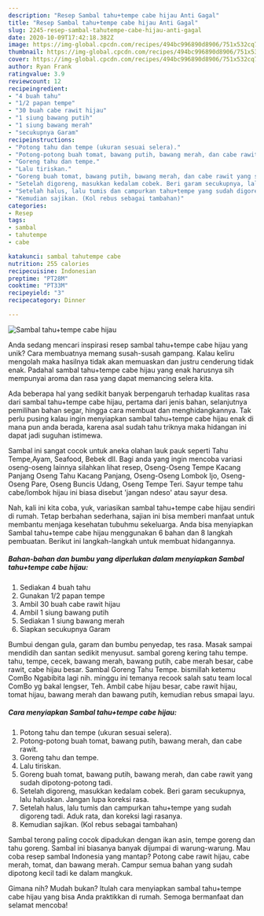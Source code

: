 ```yaml
---
description: "Resep Sambal tahu+tempe cabe hijau Anti Gagal"
title: "Resep Sambal tahu+tempe cabe hijau Anti Gagal"
slug: 2245-resep-sambal-tahutempe-cabe-hijau-anti-gagal
date: 2020-10-09T17:42:18.382Z
image: https://img-global.cpcdn.com/recipes/494bc996890d8906/751x532cq70/sambal-tahutempe-cabe-hijau-foto-resep-utama.jpg
thumbnail: https://img-global.cpcdn.com/recipes/494bc996890d8906/751x532cq70/sambal-tahutempe-cabe-hijau-foto-resep-utama.jpg
cover: https://img-global.cpcdn.com/recipes/494bc996890d8906/751x532cq70/sambal-tahutempe-cabe-hijau-foto-resep-utama.jpg
author: Ryan Frank
ratingvalue: 3.9
reviewcount: 12
recipeingredient:
- "4 buah tahu"
- "1/2 papan tempe"
- "30 buah cabe rawit hijau"
- "1 siung bawang putih"
- "1 siung bawang merah"
- "secukupnya Garam"
recipeinstructions:
- "Potong tahu dan tempe (ukuran sesuai selera)."
- "Potong-potong buah tomat, bawang putih, bawang merah, dan cabe rawit."
- "Goreng tahu dan tempe."
- "Lalu tiriskan."
- "Goreng buah tomat, bawang putih, bawang merah, dan cabe rawit yang sudah dipotong-potong tadi."
- "Setelah digoreng, masukkan kedalam cobek. Beri garam secukupnya, lalu haluskan. Jangan lupa koreksi rasa."
- "Setelah halus, lalu tumis dan campurkan tahu+tempe yang sudah digoreng tadi. Aduk rata, dan koreksi lagi rasanya."
- "Kemudian sajikan. (Kol rebus sebagai tambahan)"
categories:
- Resep
tags:
- sambal
- tahutempe
- cabe

katakunci: sambal tahutempe cabe 
nutrition: 255 calories
recipecuisine: Indonesian
preptime: "PT28M"
cooktime: "PT33M"
recipeyield: "3"
recipecategory: Dinner

---
```



![Sambal tahu+tempe cabe hijau](https://img-global.cpcdn.com/recipes/494bc996890d8906/751x532cq70/sambal-tahutempe-cabe-hijau-foto-resep-utama.jpg)

Anda sedang mencari inspirasi resep sambal tahu+tempe cabe hijau yang unik? Cara membuatnya memang susah-susah gampang. Kalau keliru mengolah maka hasilnya tidak akan memuaskan dan justru cenderung tidak enak. Padahal sambal tahu+tempe cabe hijau yang enak harusnya sih mempunyai aroma dan rasa yang dapat memancing selera kita.

Ada beberapa hal yang sedikit banyak berpengaruh terhadap kualitas rasa dari sambal tahu+tempe cabe hijau, pertama dari jenis bahan, selanjutnya pemilihan bahan segar, hingga cara membuat dan menghidangkannya. Tak perlu pusing kalau ingin menyiapkan sambal tahu+tempe cabe hijau enak di mana pun anda berada, karena asal sudah tahu triknya maka hidangan ini dapat jadi suguhan istimewa.

Sambal ini sangat cocok untuk aneka olahan lauk pauk seperti Tahu Tempe,Ayam, Seafood, Bebek dll. Bagi anda yang ingin mencoba variasi oseng-oseng lainnya silahkan lihat resep, Oseng-Oseng Tempe Kacang Panjang Oseng Tahu Kacang Panjang, Oseng-Oseng Lombok Ijo, Oseng-Oseng Pare, Oseng Buncis Udang, Oseng Tempe Teri. Sayur tempe tahu cabe/lombok hijau ini biasa disebut &#39;jangan ndeso&#39; atau sayur desa.


Nah, kali ini kita coba, yuk, variasikan sambal tahu+tempe cabe hijau sendiri di rumah. Tetap berbahan sederhana, sajian ini bisa memberi manfaat untuk membantu menjaga kesehatan tubuhmu sekeluarga. Anda bisa menyiapkan Sambal tahu+tempe cabe hijau menggunakan 6 bahan dan 8 langkah pembuatan. Berikut ini langkah-langkah untuk membuat hidangannya.

<!--inarticleads1-->

##### Bahan-bahan dan bumbu yang diperlukan dalam menyiapkan Sambal tahu+tempe cabe hijau:

1. Sediakan 4 buah tahu
1. Gunakan 1/2 papan tempe
1. Ambil 30 buah cabe rawit hijau
1. Ambil 1 siung bawang putih
1. Sediakan 1 siung bawang merah
1. Siapkan secukupnya Garam


Bumbui dengan gula, garam dan bumbu penyedap, tes rasa. Masak sampai mendidih dan santan sedikit menyusut. sambal goreng kering tahu tempe. tahu, tempe, cecek, bawang merah, bawang putih, cabe merah besar, cabe rawit, cabe hijau besar. Sambal Goreng Tahu Tempe. bismillah ketemu ComBo Ngabibita lagi nih. minggu ini temanya recook salah satu team local ComBo yg bakal lengser, Teh. Ambil cabe hijau besar, cabe rawit hijau, tomat hijau, bawang merah dan bawang putih, kemudian rebus smapai layu. 

<!--inarticleads2-->

##### Cara menyiapkan Sambal tahu+tempe cabe hijau:

1. Potong tahu dan tempe (ukuran sesuai selera).
1. Potong-potong buah tomat, bawang putih, bawang merah, dan cabe rawit.
1. Goreng tahu dan tempe.
1. Lalu tiriskan.
1. Goreng buah tomat, bawang putih, bawang merah, dan cabe rawit yang sudah dipotong-potong tadi.
1. Setelah digoreng, masukkan kedalam cobek. Beri garam secukupnya, lalu haluskan. Jangan lupa koreksi rasa.
1. Setelah halus, lalu tumis dan campurkan tahu+tempe yang sudah digoreng tadi. Aduk rata, dan koreksi lagi rasanya.
1. Kemudian sajikan. (Kol rebus sebagai tambahan)


Sambal terong paling cocok dipadukan dengan ikan asin, tempe goreng dan tahu goreng. Sambal ini biasanya banyak dijumpai di warung-warung. Mau coba resep sambal Indonesia yang mantap? Potong cabe rawit hijau, cabe merah, tomat, dan bawang merah. Campur semua bahan yang sudah dipotong kecil tadi ke dalam mangkuk. 

Gimana nih? Mudah bukan? Itulah cara menyiapkan sambal tahu+tempe cabe hijau yang bisa Anda praktikkan di rumah. Semoga bermanfaat dan selamat mencoba!
